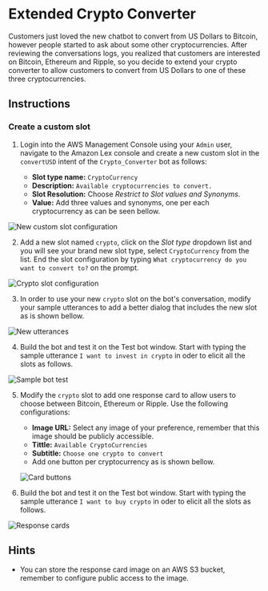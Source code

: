 # Extended Crypto Converter

Customers just loved the new chatbot to convert from US Dollars to Bitcoin, however people started to ask about some other cryptocurrencies. After reviewing the conversations logs, you realized that customers are interested on Bitcoin, Ethereum and Ripple, so you decide to extend your crypto converter to allow customers to convert from US Dollars to one of these three cryptocurrencies.

## Instructions

### Create a custom slot

1. Login into the AWS Management Console using your `Admin` user, navigate to the Amazon Lex console and create a new custom slot in the `convertUSD` intent of the `Crypto_Converter` bot as follows:

    * **Slot type name:** `CryptoCurrency`
    * **Description:** `Available cryptocurrencies to convert.`
    * **Slot Resolution:** Choose _Restrict to Slot values and Synonyms_.
    * **Value:** Add three values and synonyms, one per each cryptocurrency as can be seen bellow.

  ![New custom slot configuration](Images/configure-new-slot-type.png)

2. Add a new slot named `crypto`, click on the _Slot type_ dropdown list and you will see your brand new slot type, select `CryptoCurrency` from the list. End the slot configuration by typing `What cryptocurrency do you want to convert to?` on the prompt.

![Crypto slot configuration](Images/add-crypto-slot.png)

3. In order to use your new `crypto` slot on the bot's conversation, modify your sample utterances to add a better dialog that includes the new slot as is shown bellow.

![New utterances](Images/new-crypto-utterances.png)

4. Build the bot and test it on the Test bot window. Start with typing the sample utterance `I want to invest in crypto` in oder to elicit all the slots as follows.

![Sample bot test](Images/custom_slots_1.gif)

5. Modify the `crypto` slot to add one response card to allow users to choose between Bitcoin, Ethereum or Ripple. Use the following configurations:

    * **Image URL:** Select any image of your preference, remember that this image should be publicly accessible.
    * **Tittle:** `Available CryptoCurrencies`
    * **Subtitle:** `Choose one crypto to convert`
    * Add one button per cryptocurrency as is shown bellow.

    ![Card buttons](Images/card-slot-values.png)

6. Build the bot and test it on the Test bot window. Start with typing the sample utterance `I want to buy crypto` in oder to elicit all the slots as follows.

![Response cards](Images/custom_slots_cards.gif)

## Hints

* You can store the response card image on an AWS S3 bucket, remember to configure public access to the image.
